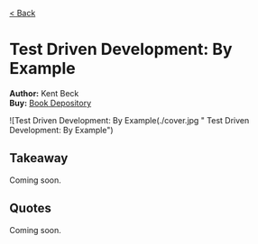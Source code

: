 [< Back](../../README.md)

# Test Driven Development: By Example
**Author:** Kent Beck <br />
**Buy:** [Book Depository](https://www.bookdepository.com/Test-Driven-Development-Kent-Beck/9780321146533)

![Test Driven Development: By Example(./cover.jpg "
Test Driven Development: By Example")

## Takeaway

Coming soon.

## Quotes

Coming soon.
